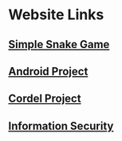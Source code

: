 # Website Links
## [Simple Snake Game](https://gusprojects008.github.io/WebsitesProjects/SnakeGame)
## [Android Project](https://gusprojects008.github.io/WebsitesProjects/AndroidProject)
## [Cordel Project](https://gusprojects008.github.io/WebsitesProjects/CordelProject)
## [Information Security](https://gusprojects008.github.io/WebsitesProjects/InformationSecurity)
